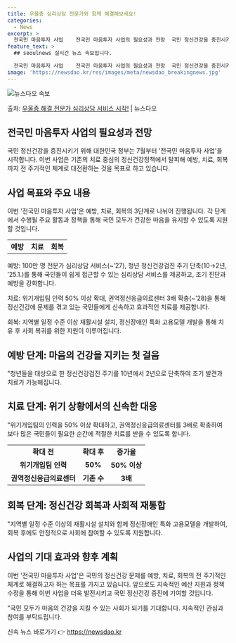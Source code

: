 ```yaml
---
title: 우울증 심리상담 전문가와 함께 해결해보세요!
categories:
  - News
excerpt: >
  전국민 마음투자 사업    전국민 마음투자 사업의 필요성과 전망  국민 정신건강을 증진시키기 위해 대한민국 …
feature_text: >
  ## seoulnews 실시간 뉴스 속보입니다.

  전국민 마음투자 사업    전국민 마음투자 사업의 필요성과 전망  국민 정신건강을 증진시키기 위해 대한민국 …
image: 'https://newsdao.kr/res/images/meta/newsdao_breakingnews.jpg'
---
```


![뉴스다오 속보](https://newsdao.kr/res/images/meta/newsdao_breakingnews.jpg)

<p>출처: <a href="https://newsdao.kr/4485" rel="dofollow">우울증 해결 전문가 심리상담 서비스 시작!</a> | 뉴스다오</p>

<h2 data-ke-size="size26">전국민 마음투자 사업의 필요성과 전망</h2>
<p data-ke-size="size16">국민 정신건강을 증진시키기 위해 대한민국 정부는 7월부터 '전국민 마음투자 사업'을 시작합니다. 이번 사업은 기존의 치료 중심의 정신건강정책에서 탈피해 예방, 치료, 회복까지 전 주기적인 체계로 대전환하는 것을 목표로 하고 있습니다.</p>

<h2 data-ke-size="size26">사업 목표와 주요 내용</h2>
<p data-ke-size="size16">이번 '전국민 마음투자 사업'은 예방, 치료, 회복의 3단계로 나뉘어 진행됩니다. 각 단계에서 수행될 주요 활동과 정책을 통해 국민 모두가 건강한 마음을 유지할 수 있도록 지원할 것입니다.</p>

<table>
	<tr>
		<td style="text-align: center; height: 17px;"><b>예방</b></td>
		<td style="text-align: center; height: 17px;"><b>치료</b></td>
		<td style="text-align: center; height: 17px;"><b>회복</b></td>
	</tr>
</table>

<p data-ke-size="size16">예방: 100만 명 전문가 심리상담 서비스(~’27), 청년 정신건강검진 주기 단축(10→2년, ’25.1.)를 통해 국민들이 쉽게 접근할 수 있는 심리상담 서비스를 제공하고, 조기 진단과 예방을 강화합니다.</p>

<p data-ke-size="size16">치료: 위기개입팀 인력 50% 이상 확대, 권역정신응급의료센터 3배 확충(~’28)을 통해 정신건강에 문제를 겪고 있는 국민들에게 신속하고 효과적인 치료를 제공합니다.</p>

<p data-ke-size="size16">회복: 지역별 일정 수준 이상 재활시설 설치, 정신장애인 특화 고용모델 개발을 통해 치유 후 사회 복귀를 위한 지원이 이루어집니다.</p>

<h2 data-ke-size="size26">예방 단계: 마음의 건강을 지키는 첫 걸음</h2>
<p data-ke-size="size16">"청년들을 대상으로 한 정신건강검진 주기를 10년에서 2년으로 단축하여 조기 발견과 치료가 가능해집니다.</p>

<h2 data-ke-size="size26">치료 단계: 위기 상황에서의 신속한 대응</h2>
<p data-ke-size="size16">"위기개입팀의 인력을 50% 이상 확대하고, 권역정신응급의료센터를 3배로 확충하여 보다 많은 국민들이 필요한 순간에 적절한 치료를 받을 수 있도록 합니다.</p>

<table>
	<tr>
		<td style="text-align: center; height: 17px;"><b>확대 전</b></td>
		<td style="text-align: center; height: 17px;"><b>확대 후</b></td>
		<td style="text-align: center; height: 17px;"><b>증가율</b></td>
	</tr>
	<tr>
		<td style="text-align: center; height: 17px;"><b>위기개입팀 인력</b></td>
		<td style="text-align: center; height: 17px;"><b>50%</b></td>
		<td style="text-align: center; height: 17px;"><b>50% 이상</b></td>
	</tr>
	<tr>
		<td style="text-align: center; height: 17px;"><b>권역정신응급의료센터</b></td>
		<td style="text-align: center; height: 17px;"><b>기존 수</b></td>
		<td style="text-align: center; height: 17px;"><b>3배</b></td>
	</tr>
</table>

<h2 data-ke-size="size26">회복 단계: 정신건강 회복과 사회적 재통합</h2>
<p data-ke-size="size16">"지역별 일정 수준 이상의 재활시설 설치와 함께 정신장애인 특화 고용모델을 개발하여, 회복 후에도 안정적으로 사회에 참여할 수 있도록 지원합니다.</p>

<h2 data-ke-size="size26">사업의 기대 효과와 향후 계획</h2>
<p data-ke-size="size16">이번 '전국민 마음투자 사업'은 국민의 정신건강 문제를 예방, 치료, 회복의 전 주기적인 체계로 해결하고자 하는 목표를 가지고 있습니다. 앞으로도 지속적인 예산 지원과 정책 수정을 통해 이번 사업을 더욱 발전시키고 국민 정신건강 증진에 기여할 것입니다.</p>
<p data-ke-size="size16">"국민 모두가 마음의 건강을 지킬 수 있는 사회가 되기를 기대합니다. 지속적인 관심과 참여를 부탁드립니다.</p> 

신속 뉴스 바로가기 👉 <a href="https://newsdao.kr" rel="dofollow">https://newsdao.kr</a>


